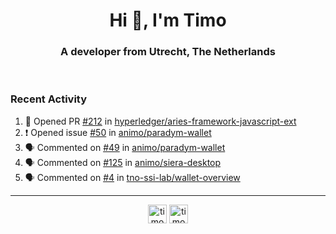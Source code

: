 <h1 align="center">Hi 👋, I'm Timo</h1>
<h3 align="center">A developer from Utrecht, The Netherlands</h3>
<br/>
<!-- https://github.com/rahuldkjain/github-profile-readme-generator --!>

<!--  <p align="left"><img src="https://github-readme-stats.vercel.app/api?username=timoglastra&show_icons=true&count_private=true&" alt="timoglastra" /></p> --!>

<!--
Github language stats
<p align="left"><img src="https://github-readme-stats.vercel.app/api/top-langs/?username=timoglastra&layout=compact" alt="timoglastra" /><p>
-->

<!-- Codestats language stats -->
<!-- <p align="left"><img src="https://codestats-readme.vercel.app/api/top-langs/?username=timoglastra&layout=compact&language_count=12" alt="timoglastra" /><p>    --!>
  
<h3>Recent Activity</h3>

<!--START_SECTION:activity-->
1. 💪 Opened PR [#212](https://github.com/hyperledger/aries-framework-javascript-ext/pull/212) in [hyperledger/aries-framework-javascript-ext](https://github.com/hyperledger/aries-framework-javascript-ext)
2. ❗ Opened issue [#50](https://github.com/animo/paradym-wallet/issues/50) in [animo/paradym-wallet](https://github.com/animo/paradym-wallet)
3. 🗣 Commented on [#49](https://github.com/animo/paradym-wallet/issues/49) in [animo/paradym-wallet](https://github.com/animo/paradym-wallet)
4. 🗣 Commented on [#125](https://github.com/animo/siera-desktop/issues/125) in [animo/siera-desktop](https://github.com/animo/siera-desktop)
5. 🗣 Commented on [#4](https://github.com/tno-ssi-lab/wallet-overview/issues/4) in [tno-ssi-lab/wallet-overview](https://github.com/tno-ssi-lab/wallet-overview)
<!--END_SECTION:activity-->

---

<p align="center">
<a href="https://twitter.com/timoglastra" target="blank"><img align="center" src="https://cdn.jsdelivr.net/npm/simple-icons@3.0.1/icons/twitter.svg" alt="timoglastra" height="30" width="30" /></a>
<a href="https://linkedin.com/in/timoglastra" target="blank"><img align="center" src="https://cdn.jsdelivr.net/npm/simple-icons@3.0.1/icons/linkedin.svg" alt="timoglastra" height="30" width="30" /></a>
</p>




